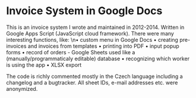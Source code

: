 # Invoice System in Google Docs
This is an invoice system I wrote and maintained in 2012-2014. Written in Google Apps Script (JavaScript cloud framework). There were many interesting functions, like:
\n• custom menu in Google Docs
• creating pre-invoices and invoices from templates
• printing into PDF
• input popup forms
• record of orders - Google Sheets used like a (manually/programmaticaly editable) database
• recognizing which worker is using the app
• XLSX export

The code is richly commented mostly in the Czech language including a changelog and a bugtracker. All sheet IDs, e-mail addresses etc. were anonymized.
